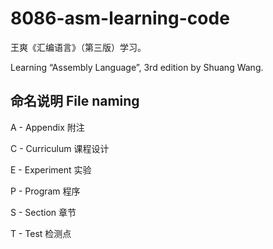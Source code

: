 # 8086-asm-learning-code

王爽《汇编语言》（第三版）学习。

Learning “Assembly Language”, 3rd edition by Shuang Wang.



## 命名说明 File naming

A - Appendix 附注

C - Curriculum 课程设计

E - Experiment 实验

P - Program 程序

S - Section 章节

T - Test 检测点